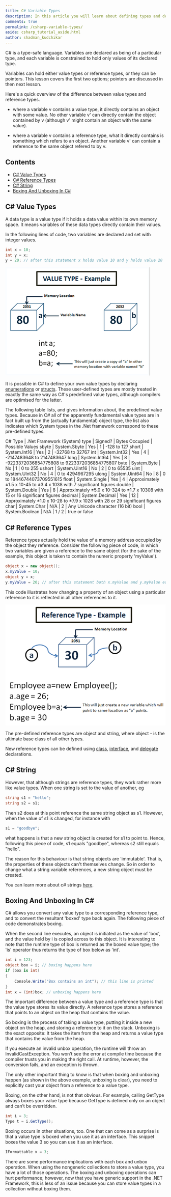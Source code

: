 ```yaml
---
title: C# Variable Types
description: In this article you will learn about defining types and declaring variables in C#.
comments: true
permalink: /csharp-variable-types/
aside: csharp_tutorial_aside.html
author: shadman_kudchikar
---
```


C# is a type-safe language. Variables are declared as being of a particular type, and each variable is constrained to hold only values of its declared type.

Variables can hold either value types or reference types, or they can be pointers. This lesson covers the first two options; pointers are discussed in then next lesson.

Here's a quick overview of the difference between value types and reference types.

- where a variable v contains a value type, it directly contains an object with some value. No other variable v\' can directly contain the object contained by v (although v\' might contain an object with the same value).

- where a variable v contains a reference type, what it directly contains is something which refers to an object. Another variable v\' can contain a reference to the same object refered to by v.

## Contents
- [C\# Value Types](#c-value-types)
- [C\# Reference Types](#c-reference-types)
- [C\# String](#c-string)
- [Boxing And Unboxing In C\#](#boxing-and-unboxing-in-c)

## C\# Value Types

A data type is a value type if it holds a data value within its own memory space. It means variables of these data types directly contain their values.

In the following lines of code, two variables are declared and set with integer values.

```cs
int x = 10;
int y = x;
y = 20; // after this statement x holds value 10 and y holds value 20
```

![A picture illustrating a value type object](/images/value_type.png)

It is possible in C# to define your own value types by declaring [enumerations](https://docs.microsoft.com/en-us/dotnet/csharp/tour-of-csharp/enums) or [structs](https://docs.microsoft.com/en-us/dotnet/csharp/programming-guide/classes-and-structs/structs). These user-defined types are mostly treated in exactly the same way as C#'s predefined value types, although compilers are optimised for the latter. 

The following table lists, and gives information about, the predefined value types. Because in C# all of the apparently fundamental value types are in fact built up from the (actually fundamental) object type, the list also indicates which System types in the .Net framework correspond to these pre-defined types.

C# Type	| .Net Framework (System) type | Signed? | Bytes Occupied | Possible Values
sbyte | System.Sbyte | Yes | 1 | -128 to 127
short | System.Int16 | Yes | 2 | -32768 to 32767
int | System.Int32 | Yes | 4 | -2147483648 to 2147483647
long | System.Int64 | Yes | 8 | -9223372036854775808 to 9223372036854775807
byte | System.Byte | No | 1 | 0 to 255
ushort | System.Uint16 | No | 2 | 0 to 65535
uint | System.UInt32 | No | 4 | 0 to 4294967295
ulong | System.Uint64 | No | 8 | 0 to 18446744073709551615
float | System.Single | Yes | 4 | Approximately ±1.5 x 10-45 to ±3.4 x 1038 with 7 significant figures
double | System.Double | Yes | 8 | Approximately ±5.0 x 10-324 to ±1.7 x 10308 with 15 or 16 significant figures 
decimal | System.Decimal | Yes | 12 | Approximately ±1.0 x 10-28 to ±7.9 x 1028 with 28 or 29 significant figures
char | System.Char | N/A | 2 | Any Unicode character (16 bit)
bool | System.Boolean | N/A | 1 / 2 | true or false


## C\# Reference Types

Reference types actually hold the value of a memory address occupied by the object they reference. Consider the following piece of code, in which two variables are given a reference to the same object (for the sake of the example, this object is taken to contain the numeric property 'myValue').

```cs
object x = new object();
x.myValue = 10;
object y = x;
y.myValue = 20; // after this statement both x.myValue and y.myValue equal 20
```

This code illustrates how changing a property of an object using a particular reference to it is reflected in all other references to it. 

![A picture illustrating a reference type object](/images/reference_type.png)

The pre-defined reference types are object and string, where object - is the ultimate base class of all other types. 

New reference types can be defined using [class](/csharp-object-oriented-programming/#c-classes-and-types), [interface](/csharp-object-oriented-programming/#c-interfaces), and [delegate](/delegates-and-events-in-csharp/) declarations.


## C\# String

However, that although strings are reference types, they work rather more like value types. When one string is set to the value of another, eg

```cs
string s1 = "hello";
string s2 = s1;
```
Then s2 does at this point reference the same string object as s1. However, when the value of s1 is changed, for instance with

```cs
s1 = "goodbye";
```
what happens is that a new string object is created for s1 to point to. Hence, following this piece of code, s1 equals "goodbye", whereas s2 still equals "hello".

The reason for this behaviour is that string objects are 'immutable'. That is, the properties of these objects can't themselves change. So in order to change what a string variable references, a new string object must be created.

You can learn more about c# strings [here](/c-string/).

## Boxing And Unboxing In C\#
C# allows you convert any value type to a corresponding reference type, and to convert the resultant 'boxed' type back again. The following piece of code demonstrates boxing. 

When the second line executes, an object is initiated as the value of 'box', and the value held by i is copied across to this object. It is interesting to note that the runtime type of box is returned as the boxed value type; the 'is' operator thus returns the type of box below as 'int'.

```cs
int i = 123;
object box = i; // boxing happens here
if (box is int)
{
	Console.Write("Box contains an int"); // this line is printed
} 
int x = (int)box; // unboxing happens here
```

The important difference between a value type and a reference type is that the value type
stores its value directly. A reference type stores a reference that points to an object on the heap that contains the value.

So boxing is the process of taking a value type, putting it inside a new object on the heap, and storing a reference to it on the stack. Unboxing is the exact opposite: It takes the item from the heap and returns a value type that contains the value from the heap.

If you execute an invalid unbox operation, the runtime will throw an InvalidCastException. You won’t see the error at compile time because the compiler trusts you in making the right call. At runtime, however, the conversion fails, and an exception is thrown.

The only other important thing to know is that when boxing and unboxing happen (as shown in the above example, unboxing is clear), you need to explicitly cast your object from a reference to a value type. 

Boxing, on the other hand, is not that obvious. For example, calling GetType always boxes your value type because GetType is defined only on an object and can’t be overridden.

```cs
int i = 3;
Type t = i.GetType();
``` 

Boxing occurs in other situations, too. One that can come as a surprise is that a value type is boxed when you use it as an interface. This snippet boxes the value 3 so you can use it as an interface.

```cs
IFormattable x = 3;
```

There are some performance implications with each box and unbox operation. When using the nongeneric collections to store a value type, you have a lot of those operations. The boxing and unboxing operations can hurt performance; however, now that you have generic support in the .NET Framework, this is less of an issue because you can store value types in a collection without boxing them.
